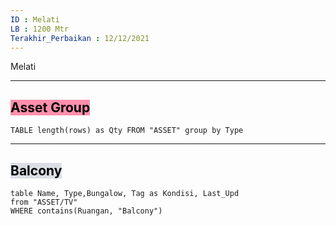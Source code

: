 ```yaml
---
ID : Melati
LB : 1200 Mtr
Terakhir_Perbaikan : 12/12/2021
---
```



Melati



---
## <mark style="background: #FF5582A6;">Asset Group</mark> 
```dataview 
TABLE length(rows) as Qty FROM "ASSET" group by Type
```
---
## <mark style="background: #CACFD9A6;">Balcony</mark> 
```dataview  
table Name, Type,Bungalow, Tag as Kondisi, Last_Upd
from "ASSET/TV"
WHERE contains(Ruangan, "Balcony")
```
